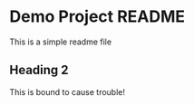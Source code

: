 # Demo Project README

This is a simple readme file

## Heading 2


This is bound to cause trouble!

